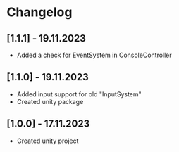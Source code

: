 # Changelog

## [1.1.1] - 19.11.2023
 - Added a check for EventSystem in ConsoleController

## [1.1.0] - 19.11.2023
 - Added input support for old "InputSystem"
 - Created unity package

## [1.0.0] - 17.11.2023
 - Created unity project
